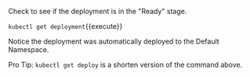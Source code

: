 Check to see if the deployment is in the "Ready" stage.

`kubectl get deployment`{{execute}}

Notice the deployment was automatically deployed to the Default Namespace. 

Pro Tip: 
`kubectl get deploy` is a shorten version of the command above.